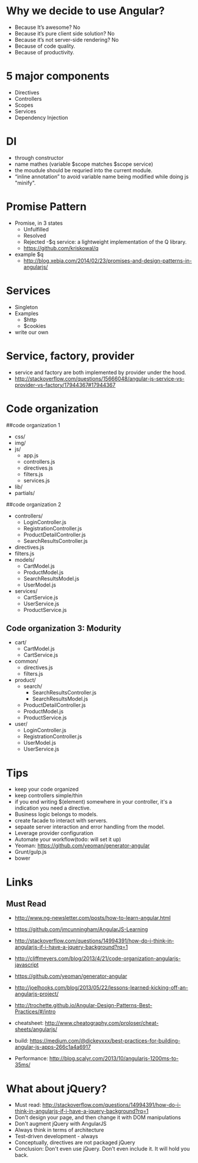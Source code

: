 
Why we decide to use Angular?
================================
- Because It’s awesome? No
- Because it’s pure client side solution? No
- Because it’s not server-side rendering? No
- Because of code quality.
- Because of productivity.


5 major components
======================
- Directives
- Controllers
- Scopes
- Services
- Dependency Injection

DI
======
- through constructor
- name mathes (variable $scope matches $scope service)
- the moudule should be requried into the current module.
- “inline annotation” to avoid variable name being modified while doing js "minify".

Promise Pattern
========================
- Promise, in 3 states
    - Unfulfilled
    - Resolved
    - Rejected
-$q service: a lightweight implementation of the Q library.
    - https://github.com/kriskowal/q
- example $q
    - http://blog.xebia.com/2014/02/23/promises-and-design-patterns-in-angularjs/


Services
==================
- Singleton
- Examples
    - $http
    - $cookies
- write our own


Service, factory, provider
===============================
- service and factory are both implemented by provider under the hood.
- http://stackoverflow.com/questions/15666048/angular-js-service-vs-provider-vs-factory/17944367#17944367


Code organization
=====================
##code organization 1
- css/
- img/
- js/
	- app.js
	- controllers.js
	- directives.js
	- filters.js
	- services.js
- lib/
- partials/

##code organization 2
- controllers/
	- LoginController.js
	- RegistrationController.js
	- ProductDetailController.js
	- SearchResultsController.js
- directives.js
- filters.js
- models/
	- CartModel.js
	- ProductModel.js
	- SearchResultsModel.js
	- UserModel.js
- services/
	- CartService.js
	- UserService.js
	- ProductService.js


## Code organization 3: Modurity
- cart/
	- CartModel.js
	- CartService.js
- common/
	- directives.js
	- filters.js
- product/
	- search/
		- SearchResultsController.js
		- SearchResultsModel.js
	- ProductDetailController.js
	- ProductModel.js
	- ProductService.js
- user/
	- LoginController.js
	- RegistrationController.js
	- UserModel.js
	- UserService.js


Tips
====================
- keep your code organized
- keep controllers simple/thin
- if you end writing $(element) somewhere in your controller, it's a indication you need a directive.
- Business logic belongs to models.
- create facade to interact with servers.
- sepaate server interaction and error handling from the model.
- Leverage provider configuration
- Automate your workflow(todo: will set it up)
- Yeoman: https://github.com/yeoman/generator-angular
- Grunt/gulp.js
- bower


Links
============
Must Read
-----------
- http://www.ng-newsletter.com/posts/how-to-learn-angular.html
- https://github.com/jmcunningham/AngularJS-Learning
- http://stackoverflow.com/questions/14994391/how-do-i-think-in-angularjs-if-i-have-a-jquery-background?rq=1



- http://cliffmeyers.com/blog/2013/4/21/code-organization-angularjs-javascript
- https://github.com/yeoman/generator-angular
- http://joelhooks.com/blog/2013/05/22/lessons-learned-kicking-off-an-angularjs-project/
- http://trochette.github.io/Angular-Design-Patterns-Best-Practices/#/intro
- cheatsheet: http://www.cheatography.com/proloser/cheat-sheets/angularjs/
- build: https://medium.com/@dickeyxxx/best-practices-for-building-angular-js-apps-266c1a4a6917
- Performance: http://blog.scalyr.com/2013/10/angularjs-1200ms-to-35ms/


What about jQuery?
======================
- Must read: http://stackoverflow.com/questions/14994391/how-do-i-think-in-angularjs-if-i-have-a-jquery-background?rq=1
- Don't design your page, and then change it with DOM manipulations
- Don't augment jQuery with AngularJS
- Always think in terms of architecture
- Test-driven development - always
- Conceptually, directives are not packaged jQuery
- Conclusion: Don't even use jQuery. Don't even include it. It will hold you back.

